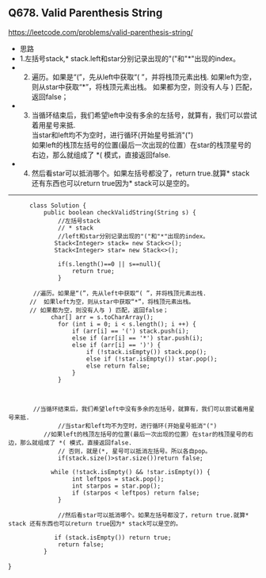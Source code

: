 ## Q678. Valid Parenthesis String

https://leetcode.com/problems/valid-parenthesis-string/
* 思路
*   1.左括号stack,* stack.left和star分别记录出现的"("和"*"出现的index。
*   2. 遍历。如果是“(”，先从left中获取“( ”，并将栈顶元素出栈. 如果left为空，则从star中获取“*”，将栈顶元素出栈。 如果都为空，则没有人与 ) 匹配，返回false；
*   3. 当循环结束后，我们希望left中没有多余的左括号，就算有，我们可以尝试着用星号来抵.      
         当star和left均不为空时，进行循环(开始星号抵消"(")     
           如果left的栈顶左括号的位置(最后一次出现的位置）在star的栈顶星号的右边，那么就组成了 *( 模式，直接返回false.    
*   4.   然后看star可以抵消哪个。如果左括号都没了，return true.就算* stack 还有东西也可以return true因为* stack可以是空的。


---
          class Solution {
              public boolean checkValidString(String s) {
                  //左括号stack
                  // * stack
                  //left和star分别记录出现的"("和"*"出现的index。
                 Stack<Integer> stack= new Stack<>();
                 Stack<Integer> star= new Stack<>();

                  if(s.length()==0 || s==null){
                      return true;
                  }

           //遍历。如果是“(”，先从left中获取“( ”，并将栈顶元素出栈.
          //  如果left为空，则从star中获取“*”，将栈顶元素出栈。
          // 如果都为空，则没有人与 ) 匹配，返回false；
                char[] arr = s.toCharArray();
                  for (int i = 0; i < s.length(); i ++) {
                      if (arr[i] == '(') stack.push(i);
                      else if (arr[i] == '*') star.push(i);
                      else if (arr[i] == ')') {
                          if (!stack.isEmpty()) stack.pop();
                          else if (!star.isEmpty()) star.pop();
                          else return false;
                      }
                  }



           //当循环结束后，我们希望left中没有多余的左括号，就算有，我们可以尝试着用星号来抵. 
                  //当star和left均不为空时，进行循环(开始星号抵消"(")
              //如果left的栈顶左括号的位置(最后一次出现的位置）在star的栈顶星号的右边，那么就组成了 *( 模式，直接返回false.
                  // 否则，就是(*, 星号可以抵消左括号。所以各自pop。
                  if(stack.size()>star.size())return false;

                while (!stack.isEmpty() && !star.isEmpty()) {
                      int leftpos = stack.pop();
                      int starpos = star.pop();
                      if (starpos < leftpos) return false;
                  }

                  //然后看star可以抵消哪个。如果左括号都没了，return true.就算* stack 还有东西也可以return true因为* stack可以是空的。

                 if (stack.isEmpty()) return true;
                  return false;
              }
}
